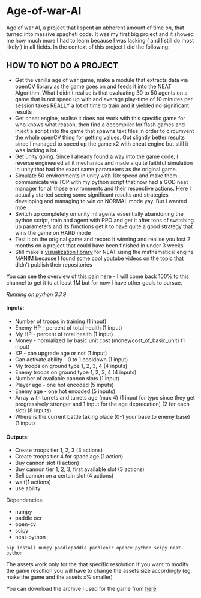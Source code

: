 # Age-of-war-AI
Age of war AI, a project that I spent an abhorent amount of time on, that turned into massive spagheti code. It was my first big project and it showed me how much more I had to learn because I was lacking ( and I still do most likely ) in all fields. In the context of this project I did the following:

## HOW TO NOT DO A PROJECT 

- Get the vanilla age of war game, make a module that extracts data via openCV library as the game goes on and feeds it into the NEAT Algorithm. What I didn't realise is that evaluating 30 to 50 agents on a game that is not speed up with and average play-time of 10 minutes per session takes REALLY a lot of time to train and it yielded no significant results
- Get cheat engine, realise it does not work with this specific game for who knows what reason, then find a decompiler for flash games and inject a script into the game that spawns text files in order to circumvent the whole openCV thing for getting values. Got slightly better results since I managed to speed up the game x2 with cheat engine but still it was lacking a lot.
- Get unity going. Since I already found a way into the game code, I reverse engineered all it mechanics and made a quite faithful simulation in unity that had the exact same parameters as the original game.
- Simulate 50 environments in unity with 10x speed and make them communicate via TCP with my python script that now had a GOD neat manager for all those environments and their respective actions. Here I actually started seeing some significant results and strategies developing and managing to win on NORMAL mode yay. But I wanted moe
- Switch up completely on unity ml agents essentially abandoning the python script, train and agent with PPO and get it after tons of switching up parameters and its functions get it to have quite a good strategy that wins the game on HARD mode
- Test it on the original game and record it winning and realise you lost 2 months on a project that could have been finished in under 3 weeks
- Still make a [visualization library](https://github.com/erupturatis/Neat-Manim) for NEAT using the mathematical engine MANIM because I found some cool youtube videos on the topic that didn't publish their repositories



You can see the overview of this pain [here](https://www.youtube.com/watch?v=cfAbN8-P_yM) - I will come back 100% to this channel to get it to at least 1M but for now I have other goals to pursue.

*Running on python 3.7.9*

#### Inputs:
- Number of troops in training (1 input)
- Enemy HP - percent of total health (1 input)
- My HP - percent of total health (1 input)
- Money - normalized by basic unit cost (money/cost_of_basic_unit) (1 input)
- XP - can upgrade age or not (1 input)
- Can activate ability - 0 to 1 cooldown (1 input)
- My troops on ground type 1, 2, 3, 4 (4 inputs)
- Enemy troops on ground type 1, 2, 3, 4 (4 inputs)
- Number of available cannon slots (1 input)
- Player age - one hot encoded (5 inputs)
- Enemy age - one hot encoded (5 inputs)
- Array with turrets and turrets age (max 4) (1 input for type since they get progressively stronger and 1 input for the age deprecation) (2 for each slot) (8 inputs)
- Where is the current battle taking place (0-1 your base to enemy base) (1 input)

#### Outputs:
- Create troops tier 1, 2, 3 (3 actions)
- Create troops tier 4 for space age (1 action)
- Buy cannon slot (1 action)
- Buy cannon tier 1, 2, 3, first available slot (3 actions)
- Sell cannon on a certain slot (4 actions)
- wait(1 actions)
- use ability


Dependencies:

- numpy
- paddle ocr
- open-cv
- scipy
- neat-python

`
pip install numpy paddlepaddle paddleocr opencv-python scipy neat-python
`

The assets work only for the that specific resolution
If you want to modify the game resoltion you will have to change the assets size accordingly (eg: make the game and the assets x% smaller)


You can download the archive I used for the game from [here]("https://github.com/erupturatis/Decompiled-flash-games-archive")

